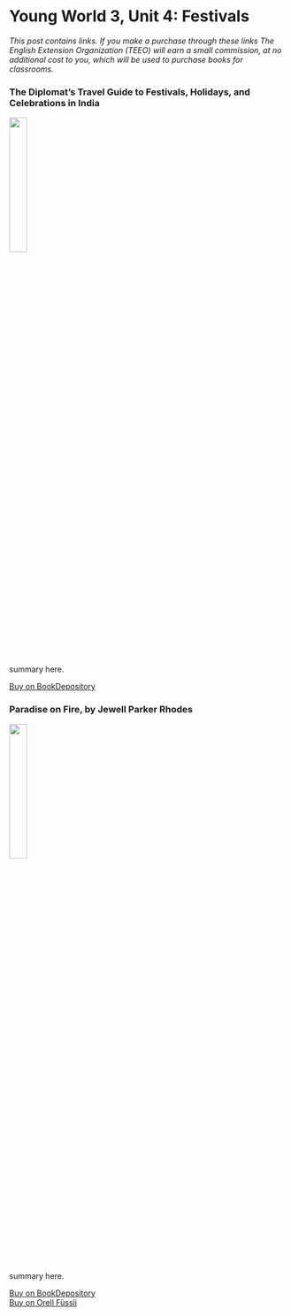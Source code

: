 # Young World 3, Unit 4: Festivals
*This post contains links. If you make a purchase through these links The English Extension Organization (TEEO) will earn a small commission, at no additional cost to you, which will be used to purchase books for classrooms.*


### The Diplomat’s Travel Guide to Festivals, Holidays, and Celebrations in India

<img src="https://imgur.com/7xZJf2L.png" width="25%" />

summary here.


<a href="https://www.bookdepository.com/Diplomats-Travel-Guide-Festivals-Holidays-Celebrations-India-Mohan-Pandey/9798615530456?ref=grid-view&qid=1674320907383&sr=1-1" rel="nofollow"> Buy on BookDepository</a>  

### Paradise on Fire, by Jewell Parker Rhodes

<img src="https://imgur.com/fZ4PdHh.png" width="25%" />

summary here.


<a href="https://www.bookdepository.com/Kids-Around-World-Celebrate-Best-Feasts-Festivals-from-Many-Lands-L-Jones/9780471345275?ref=grid-view&qid=1674321111991&sr=1-1" rel="nofollow"> Buy on BookDepository</a>  
<a href="https://www.orellfuessli.ch/shop/home/artikeldetails/A1005087127" rel="nofollow">Buy on Orell Füssli</a>
<!--stackedit_data:
eyJoaXN0b3J5IjpbLTExNzMxNTgxODAsLTczMzE1NDA5NiwtMT
IxNjQ0MDgxNywyNjQ5Njg5NDYsLTExMzE4MDMxNTZdfQ==
-->